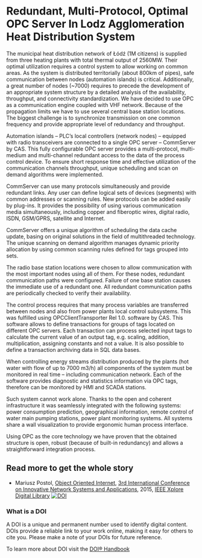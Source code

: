 # Redundant, Multi-Protocol, Optimal OPC Server In Lodz Agglomeration Heat Distribution System

The municipal heat distribution network of Łódź (1M citizens) is supplied from three heating plants with total thermal output of 2560MW. Their optimal utilization requires a control system to allow working on common areas. As the system is distributed territorially (about 800km of pipes), safe communication between nodes (automation islands) is critical. Additionally, a great number of nodes (~7000) requires to precede the development of an appropriate system structure by a detailed analysis of the availability, throughput, and connectivity standardization. We have decided to use OPC as a communication engine coupled with VHF network. Because of the propagation limits we have to use several central base station locations. The biggest challenge is to synchronize transmission on one common frequency and provide appropriate level of redundancy and throughput.

Automation islands – PLC’s local controllers (network nodes) – equipped with radio transceivers are connected to a single OPC server – CommServer by CAS. This fully configurable OPC server provides a multi-protocol, multi-medium and multi-channel redundant access to the data of the process control device. To ensure short response time and effective utilization of the communication channels throughput, unique scheduling and scan on demand algorithms were implemented.

CommServer can use many protocols simultaneously and provide redundant links. Any user can define logical sets of devices (segments) with common addresses or scanning rules. New protocols can be added easily by plug-ins. It provides the possibility of using various communication media simultaneously, including copper and fiberoptic wires, digital radio, ISDN, GSM/GPRS, satellite and Internet.

CommServer offers a unique algorithm of scheduling the data cache update, basing on original solutions in the field of multithreaded technology. The unique scanning on demand algorithm manages dynamic priority allocation by using common scanning rules defined for tags grouped into sets.

The radio base station locations were chosen to allow communication with the most important nodes using all of them. For these nodes, redundant communication paths were configured. Failure of one base station causes the immediate use of a redundant one. All redundant communication paths are periodically checked to verify their availability.

The control process requires that many process variables are transferred between nodes and also from power plants local control subsystems. This was fulfilled using OPCClientTransporter Rel 1.0. software by CAS. This software allows to define transactions for groups of tags located on different OPC servers. Each transaction can process selected input tags to calculate the current value of an output tag, e.g. scaling, addition, multiplication, assigning constants and not a value. It is also possible to define a transaction archiving data in SQL data bases.

When controlling energy streams distribution produced by the plants (hot water with flow of up to 7000 m3/h) all components of the system must be monitored in real time – including communication network. Each of the software provides diagnostic and statistics information via OPC tags, therefore can be monitored by HMI and SCADA stations.

Such system cannot work alone. Thanks to the open and coherent infrastructure it was seamlessly integrated with the following systems: power consumption prediction, geographical information, remote control of water main pumping stations, power plant monitoring systems. All systems share a wall visualization to provide ergonomic human process interface.

Using OPC as the core technology we have proven that the obtained structure is open, robust (because of built-in redundancy) and allows a straightforward integration process.

## Read more to get the whole story

- Mariusz Postol, [Object Oriented Internet](https://ieeexplore.ieee.org/abstract/document/7321562), [3rd International Conference on Innovative Network Systems and Applications](https://fedcsis.org/2015/inetsapp), 2015, [IEEE Xplore Digital Library](https://ieeexplore.ieee.org/abstract/document/7321562) [![DOI](https://img.shields.io/badge/DOI-10.15439%2F2015F160-blue)](https://fedcsis.org/proceedings/2015/pliks/160.pdf)

### What is a DOI

A DOI is a unique and permanent number used to identify digital content. DOIs provide a reliable link to your work online, making it easy for others to cite you. Please make a note of your DOIs for future reference.

To learn more about DOI visit the [DOI® Handbook](https://www.doi.org/hb.html)
 